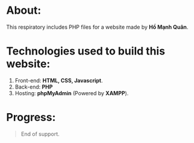 # About:
This respiratory includes PHP files for a website made by <b>Hồ Mạnh Quân</b>.

# Technologies used to build this website:
1. Front-end: <b>HTML, CSS, Javascript</b>.
2. Back-end: <b>PHP</b>
3. Hosting: <b>phpMyAdmin</b> (Powered by <b>XAMPP</b>).

# Progress:
> End of support.
